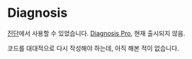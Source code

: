 # Diagnosis

[진단](https://play.google.com/store/apps/details?id=eu.thedarken.diagnosis)에서 사용할 수 있었습니다. [Diagnosis Pro](https://play.google.com/store/apps/details?id=eu.thedarken.diagnosis.pro), 현재 출시되지 않음.

코드를 대대적으로 다시 작성해야 하는데, 아직 해본 적이 없습니다.
